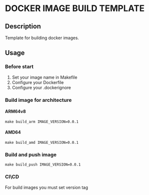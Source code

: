 # DOCKER IMAGE BUILD TEMPLATE

## Description
Template for building docker images.

## Usage

### Before start
1. Set your image name in Makefile
2. Configure your Dockerfile
3. Configure your .dockerignore

### Build image for architecture
#### ARM64v8

```
make build_arm IMAGE_VERSION=0.0.1
```

#### AMD64

```
make build_amd IMAGE_VERSION=0.0.1
```

### Build and push image

```
make build_push IMAGE_VERSION=0.0.1
```

### CI\CD
For build images you must set version tag